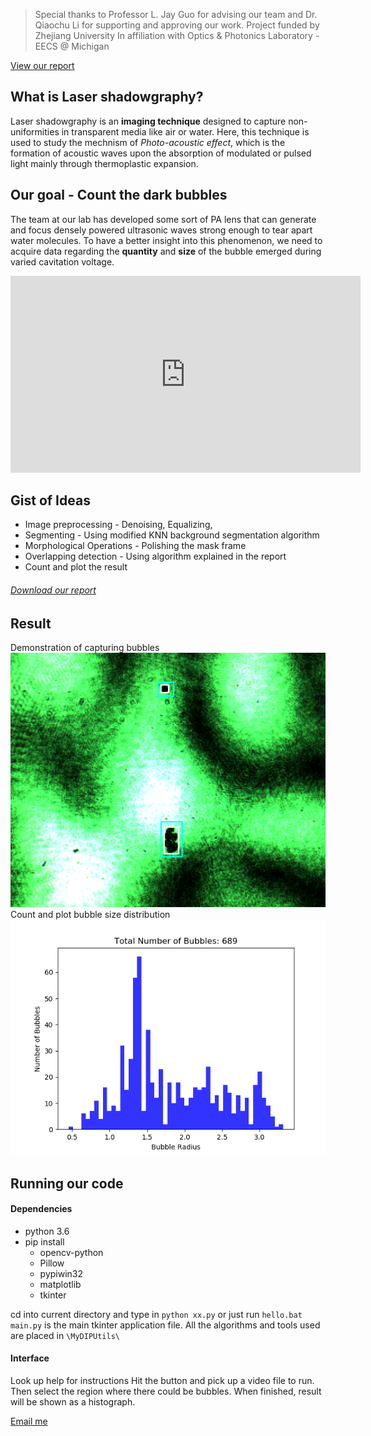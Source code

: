 > Special thanks to Professor L. Jay Guo for advising our team
> and Dr. Qiaochu Li for supporting and approving our work.
> Project funded by Zhejiang University
> In affiliation with Optics & Photonics Laboratory - EECS @ Michigan

[View our report](Resources/Laser_Shadowgraphy_Image_and_Ultrasound_Signal_Feature_Extraction.pdf)

## What is Laser shadowgraphy?
Laser shadowgraphy is an **imaging technique** designed to capture non-uniformities in transparent media like air or water. Here, this technique is used to study the mechnism of *Photo-acoustic effect*, which is the formation of acoustic waves upon the absorption of modulated or pulsed light mainly through thermoplastic expansion.

## Our goal - Count the dark bubbles
The team at our lab has developed some sort of PA lens that can generate and focus densely powered ultrasonic waves strong enough to tear apart water molecules. To have a better insight into this phenomenon, we need to acquire data regarding the __quantity__ and __size__ of the bubble emerged during varied cavitation voltage.
<iframe width="560" height="315" src="https://www.youtube.com/embed/x5zLtLUOzrE" frameborder="0" allow="autoplay; encrypted-media" allowfullscreen></iframe>

## Gist of Ideas
- Image preprocessing - Denoising, Equalizing,
- Segmenting - Using modified KNN background segmentation algorithm
- Morphological Operations - Polishing the mask frame
- Overlapping detection - Using algorithm explained in the report
- Count and plot the result

###### [Download our report](Resources/Laser_Shadowgraphy_Image_and_Ultrasound_Signal_Feature_Extraction.pdf)

## Result
Demonstration of capturing bubbles
![Demo Capture](Resources/demopic.png)
Count and plot bubble size distribution
![Att = 1](compare/att1.png)

## Running our code
#### Dependencies
- python 3.6
- pip install
  - opencv-python
  - Pillow
  - pypiwin32
  - matplotlib
  - tkinter

cd into current directory and type in `python xx.py` or just run `hello.bat`
`main.py` is the main tkinter application file.
All the algorithms and tools used are placed in `\MyDIPUtils\`

#### Interface
Look up help for instructions
Hit the button and pick up a video file to run.
Then select the region where there could be bubbles.
When finished, result will be shown as a histograph.

<a href="mailto:gyao961@gmail.com">Email me</a>
